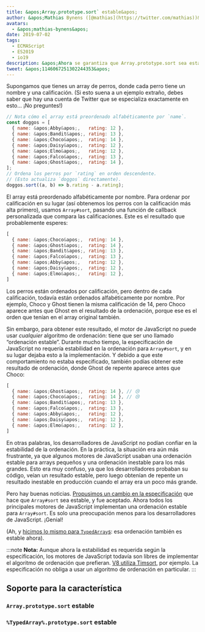 ```yaml
---
title: &apos;Array.prototype.sort` estable&apos;
author: &apos;Mathias Bynens ([@mathias](https://twitter.com/mathias))&apos;
avatars:
  - &apos;mathias-bynens&apos;
date: 2019-07-02
tags:
  - ECMAScript
  - ES2019
  - io19
description: &apos;Ahora se garantiza que Array.prototype.sort sea estable.&apos;
tweet: &apos;1146067251302244353&apos;
---
```

Supongamos que tienes un array de perros, donde cada perro tiene un nombre y una calificación. (Si esto suena a un ejemplo extraño, debes saber que hay una cuenta de Twitter que se especializa exactamente en esto… ¡No preguntes!)

```js
// Nota cómo el array está preordenado alfabéticamente por `name`.
const doggos = [
  { name: &apos;Abby&apos;,   rating: 12 },
  { name: &apos;Bandit&apos;, rating: 13 },
  { name: &apos;Choco&apos;,  rating: 14 },
  { name: &apos;Daisy&apos;,  rating: 12 },
  { name: &apos;Elmo&apos;,   rating: 12 },
  { name: &apos;Falco&apos;,  rating: 13 },
  { name: &apos;Ghost&apos;,  rating: 14 },
];
// Ordena los perros por `rating` en orden descendente.
// (Esto actualiza `doggos` directamente).
doggos.sort((a, b) => b.rating - a.rating);
```

<!--truncate-->
El array está preordenado alfabéticamente por nombre. Para ordenar por calificación en su lugar (así obtenemos los perros con la calificación más alta primero), usamos `Array#sort`, pasando una función de callback personalizada que compara las calificaciones. Este es el resultado que probablemente esperes:

```js
[
  { name: &apos;Choco&apos;,  rating: 14 },
  { name: &apos;Ghost&apos;,  rating: 14 },
  { name: &apos;Bandit&apos;, rating: 13 },
  { name: &apos;Falco&apos;,  rating: 13 },
  { name: &apos;Abby&apos;,   rating: 12 },
  { name: &apos;Daisy&apos;,  rating: 12 },
  { name: &apos;Elmo&apos;,   rating: 12 },
]
```

Los perros están ordenados por calificación, pero dentro de cada calificación, todavía están ordenados alfabéticamente por nombre. Por ejemplo, Choco y Ghost tienen la misma calificación de 14, pero Choco aparece antes que Ghost en el resultado de la ordenación, porque ese es el orden que tenían en el array original también.

Sin embargo, para obtener este resultado, el motor de JavaScript no puede usar _cualquier_ algoritmo de ordenación: tiene que ser uno llamado “ordenación estable”. Durante mucho tiempo, la especificación de JavaScript no requería estabilidad en la ordenación para `Array#sort`, y en su lugar dejaba esto a la implementación. Y debido a que este comportamiento no estaba especificado, también podías obtener este resultado de ordenación, donde Ghost de repente aparece antes que Choco:

```js
[
  { name: &apos;Ghost&apos;,  rating: 14 }, // 😢
  { name: &apos;Choco&apos;,  rating: 14 }, // 😢
  { name: &apos;Bandit&apos;, rating: 13 },
  { name: &apos;Falco&apos;,  rating: 13 },
  { name: &apos;Abby&apos;,   rating: 12 },
  { name: &apos;Daisy&apos;,  rating: 12 },
  { name: &apos;Elmo&apos;,   rating: 12 },
]
```

En otras palabras, los desarrolladores de JavaScript no podían confiar en la estabilidad de la ordenación. En la práctica, la situación era aún más frustrante, ya que algunos motores de JavaScript usaban una ordenación estable para arrays pequeños y una ordenación inestable para los más grandes. Esto era muy confuso, ya que los desarrolladores probaban su código, veían un resultado estable, pero luego obtenían de repente un resultado inestable en producción cuando el array era un poco más grande.

Pero hay buenas noticias. [Propusimos un cambio en la especificación](https://github.com/tc39/ecma262/pull/1340) que hace que `Array#sort` sea estable, y fue aceptado. Ahora todos los principales motores de JavaScript implementan una ordenación estable para `Array#sort`. Es solo una preocupación menos para los desarrolladores de JavaScript. ¡Genial!

(Ah, y [hicimos lo mismo para `TypedArray`s](https://github.com/tc39/ecma262/pull/1433): esa ordenación también es estable ahora).

:::note
**Nota:** Aunque ahora la estabilidad es requerida según la especificación, los motores de JavaScript todavía son libres de implementar el algoritmo de ordenación que prefieran. [V8 utiliza Timsort](/blog/array-sort#timsort), por ejemplo. La especificación no obliga a usar un algoritmo de ordenación en particular.
:::

## Soporte para la característica

### `Array.prototype.sort` estable

<feature-support chrome="70 /blog/v8-release-70#javascript-language-features"
                 firefox="yes"
                 safari="yes"
                 nodejs="12 https://twitter.com/mathias/status/1120700101637353473"
                 babel="yes https://github.com/zloirock/core-js#ecmascript-array"></feature-support>

### `%TypedArray%.prototype.sort` estable

<feature-support chrome="74 https://bugs.chromium.org/p/v8/issues/detail?id=8567"
                 firefox="67 https://bugzilla.mozilla.org/show_bug.cgi?id=1290554"
                 safari="yes"
                 nodejs="12 https://twitter.com/mathias/status/1120700101637353473"
                 babel="yes https://github.com/zloirock/core-js#ecmascript-typed-arrays"></feature-support>
